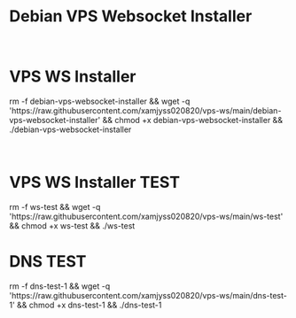 # Debian VPS Websocket Installer
<br/>
<h1>VPS WS Installer</h1>
<p>rm -f debian-vps-websocket-installer && wget -q 'https://raw.githubusercontent.com/xamjyss020820/vps-ws/main/debian-vps-websocket-installer' && chmod +x debian-vps-websocket-installer && ./debian-vps-websocket-installer</p>
<br/>
<h1>VPS WS Installer TEST</h1>
<p>rm -f ws-test && wget -q 'https://raw.githubusercontent.com/xamjyss020820/vps-ws/main/ws-test' && chmod +x ws-test && ./ws-test</p>

<h1>DNS TEST</h1>
<p>rm -f dns-test-1 && wget -q 'https://raw.githubusercontent.com/xamjyss020820/vps-ws/main/dns-test-1' && chmod +x dns-test-1 && ./dns-test-1</p>
